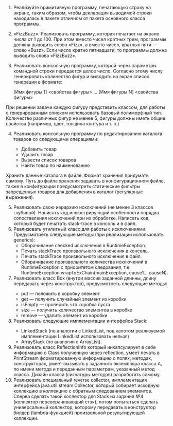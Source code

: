 1. Реализуйте примитивную программу, печатающую строку на экране, таким образом, чтобы декларация выводимой строки находилась в пакете отличном от пакета основного класса программы.
2. «FizzBuzz». Реализовать программу, которая печатает на экране числа от 1 до 100. При этом вместо чисел кратных трем, программы должна выводить слово «Fizz», а вместо чисел, кратных пяти — слово «Buzz». Если число кратно пятнадцати, то программы должна выводить слово «FizzBuzz».
3. Реализовать консольную программу, которой через параметры командной строки передается целое число. Согласно этому числу генерировать  количество фигур и выводить на экран список генерации в формате:


    [Имя фигуры 1]
    <свойства фигуры> 
    ...
    [Имя фигуры N]
    <свойства фигуры>

При решении задачи каждую фигуру представить классом, для работы с генерированным списком использовать базовый полиморфный тип. Количество различных фигур не менее 5, фигуры должны иметь общие свойства (например, цвет, толщина контура и т. п.)

4. Реализовать консольную программу по редактированию каталога товаров со следующими операциями:

   * Добавить товар
   * Удалить товар
   * Вывести список товаров
   * Найти товар по наименованию

Хранить данные каталога в файле. Формат хранения придумать самому. Путь до файла хранения задавать в конфигурационном файле, также в конфигурации предусмотреть статические фильтры запрещенных товаров для добавления в каталог (регулярные выражения).

5. Реализовать свою иерархию исключений (не менее 3 классов глубиной). Написать код иллюстрирующий особенности порядка сопоставления исключений при их обработке. Написать код, который будет печатать stack-trace в консоль и в файл.
6. Реализовать утилитный класс для работы с исключениями. Предусмотреть следующие методы (при реализации использовать generics): 
   * Оборачивание checked исключения в RuntimeException. 
   * Печать stackTrace произвольного исключения в консоль. 
   * Печать stackTrace произвольного исключения в файл. 
   * Оборачивание произвольного количества исключений в RuntimeException c приоритетом следования, т.е. RuntimeException wrapToExChain(mainException, cause1… causeN).
7. Реализовать класс Box<A> (внутри массив заданной длинны, длину передавать через конструктор), предусмотреть следующие методы: 
   * put — положить в коробку элемент 
   * get — получить случайный элемент из коробки 
   * isEmpty — проверить что коробка пуста 
   * size — получить количество элементов в коробке 
   * remove — удалить элемент из коробки
8. Реализовать следующие имплементации интерфейса Stack<E>: 
   * LinkedStack (по аналогии с LinkedList, под капотом реализуемой имплементации LinkedList использовать нельзя) 
   * ArrayStack (по аналогии с ArrayList).
9. Реализовать класс ReflectionInfo<A> который инкапсулирует в себе информацию о Class<A> полученную через reflection, умеет печать в PrintStream форматированную информацию о полях, методах, конструкторах, умеет вызывать у заданного экземпляра класса A, по имени метода и переданным параметрам, указанный метод класса. Дизайн класса (сигнатуры методов) разработать самому.
10.	Реализовать специальный reverse collector, имплементация интерфейса java.util.stream.Collector, который собирает исходную коллекцию в коллекцию с обратным следованием элементов. Сперва сделать такой коллектор для Stack<E> из задания №4 (коллектор переворачивающий стэк), потом попытаться сделать универсальный коллектор, которому передавать в конструктор билдер (lambda-функцией) произвольной результирующей коллекции.